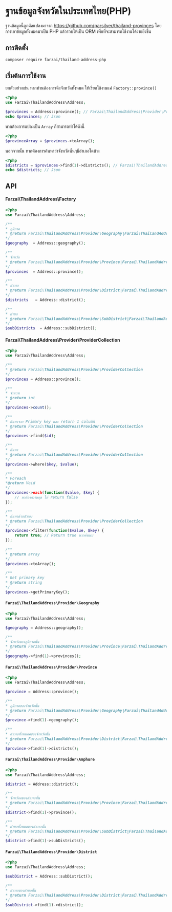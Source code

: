 # ฐานข้อมูลจังหวัดในประเทศไทย(PHP)

ฐานข้อมูลนี้ถูกดัดแปลงมาจาก https://github.com/parsilver/thailand-provinces โดยการเอาข้อมูลทั้งหมดมาเป็น PHP แล้วรวบให้เป็น ORM เพื่อที่จะสามารถใช้งานได้ง่ายยิ่งขึ้น


## การติดตั้ง

```sh
composer require farzai/thailand-address-php
```

## เริ่มต้นการใช้งาน

ยกตัวอย่างเช่น หากท่านต้องการดึงจังหวัดทั้งหมด ให้เรียกใช้งานแค่ `Factory::province()`

```php
<?php
use Farzai\ThailandAddress\Address;

$provinces = Address::province(); // Farzai\ThailandAddress\Provider\ProviderCollection
echo $provinces; // Json
```

หากต้องการแปลงเป็น `Array` ก็สามารถทำได้ดังนี้
```php
<?php
$provinceArray = $provinces->toArray();
```

นอกจากนั้น หากต้องการค้นหาว่าจังหวัดนั้นๆมีอำเภอใดบ้าง
```php
<?php
$districts = $provinces->find(1)->districts(); // Farzai\ThailandAddress\Provider\ProviderCollection
echo $districts; // Json
```


## API

#### Farzai\ThailandAddress\Factory
```php
<?php
use Farzai\ThailandAddress\Address;

/**
* ภูมิภาค
* @return Farzai\ThailandAddress\Provider\Geography|Farzai\ThailandAddress\Provider\ProviderCollection
*/
$geography  = Address::geography();

/**
* จังหวัด
* @return Farzai\ThailandAddress\Provider\Province|Farzai\ThailandAddress\Provider\ProviderCollection
*/
$provinces  = Address::province();

/**
* อำเภอ
* @return Farzai\ThailandAddress\Provider\District|Farzai\ThailandAddress\Provider\ProviderCollection
*/
$districts   = Address::district();

/**
* ตำบล
* @return Farzai\ThailandAddress\Provider\SubDistrict|Farzai\ThailandAddress\Provider\ProviderCollection
*/
$subDistricts  = Address::subDistrict();
```

#### Farzai\ThailandAddress\Provider\ProviderCollection

```php
<?php
use Farzai\ThailandAddress\Address;

/**
* @return Farzai\ThailandAddress\Provider\ProviderCollection
*/
$provinces = Address::province();

/**
* จำนวน
* @return int
*/
$provinces->count();

/**
* ค้นหาจาก Primary key และ return 1 column
* @return Farzai\ThailandAddress\Provider\ProviderCollection
*/
$provinces->find($id);

/**
* ค้นหา
* @return Farzai\ThailandAddress\Provider\ProviderCollection
*/
$provinces->where($key, $value);

/**
* Foreach
*@return Void
*/
$provinces->each(function($value, $key) {
    // หาต้องการหยุด ให้ return false
});

/**
* ค้นหาด้วยตัวเอง
* @return Farzai\ThailandAddress\Provider\ProviderCollection
*/
$provinces->filter(function($value, $key) {
    return true; // Return true หากค้นพบ
});

/**
* @return array
*/
$provinces->toArray();

/**
* Get primary key
* @return string
*/
$provinces->getPrimaryKey();
```

#### `Farzai\ThailandAddress\Provider\Geography`

```php
<?php
use Farzai\ThailandAddress\Address;

$geography = Address::geography();

/**
* จังหวัดของภูมิภาคนั้น
* @return Farzai\ThailandAddress\Provider\Province|Farzai\ThailandAddress\Provider\ProviderCollection
*/
$geography->find(1)->provinces();
```

#### `Farzai\ThailandAddress\Provider\Province`

```php
<?php
use Farzai\ThailandAddress\Address;

$province = Address::province();

/**
* ภูมิภาคของจังหวัดนั้น
* @return Farzai\ThailandAddress\Provider\Geography|Farzai\ThailandAddress\Provider\ProviderCollection
*/
$province->find(1)->geography();

/**
* อำเภอทั้งหมดคของจังหวัดนั้น
* @return Farzai\ThailandAddress\Provider\District|Farzai\ThailandAddress\Provider\ProviderCollection
*/
$province->find(1)->districts();
```

#### `Farzai\ThailandAddress\Provider\Amphure`

```php
<?php
use Farzai\ThailandAddress\Address;

$district = Address::district();

/**
* จังหวัดคของอำเภอนั้น
* @return Farzai\ThailandAddress\Provider\Province|Farzai\ThailandAddress\Provider\ProviderCollection
*/
$district->find(1)->province();

/**
* ตำบลทั้งหมดของอำเภอนั้น
* @return Farzai\ThailandAddress\Provider\SubDistrict|Farzai\ThailandAddress\Provider\ProviderCollection
*/
$district->find(1)->subDistricts();
```

#### `Farzai\ThailandAddress\Provider\District`

```php
<?php
use Farzai\ThailandAddress\Address;

$subDistrict = Address::subDistrict();

/**
* อำเภอของตำบลนั้น
* @return Farzai\ThailandAddress\Provider\District|Farzai\ThailandAddress\Provider\ProviderCollection
*/
$subDistrict->find(1)->district();
```
